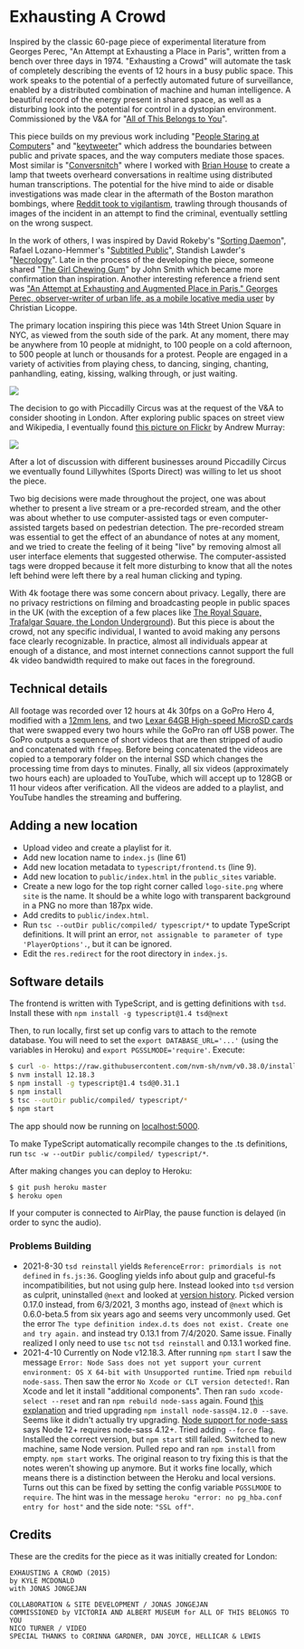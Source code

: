 # Exhausting A Crowd

Inspired by the classic 60-page piece of experimental literature from Georges Perec, "An Attempt at Exhausting a Place in Paris", written from a bench over three days in 1974. "Exhausting a Crowd" will automate the task of completely describing the events of 12 hours in a busy public space. This work speaks to the potential of a perfectly automated future of surveillance, enabled by a distributed combination of machine and human intelligence. A beautiful record of the energy present in shared space, as well as a disturbing look into the potential for control in a dystopian environment. Commissioned by the V&A for "[All of This Belongs to You](http://www.vam.ac.uk/content/exhibitions/all-of-this-belongs-to-you/)".

This piece builds on my previous work including "[People Staring at Computers](https://vimeo.com/25958231)" and "[keytweeter](https://vimeo.com/9922212)" which address the boundaries between public and private spaces, and the way computers mediate those spaces. Most similar is "[Conversnitch](https://twitter.com/conversnitch)" where I worked with [Brian House](https://twitter.com/h0use) to create a lamp that tweets overheard conversations in realtime using distributed human transcriptions. The potential for the hive mind to aide or disable investigations was made clear in the aftermath of the Boston marathon bombings, where [Reddit took to vigilantism](http://www.nytimes.com/2013/04/29/business/media/bombings-trip-up-reddit-in-its-turn-in-spotlight.html), trawling through thousands of images of the incident in an attempt to find the criminal, eventually settling on the wrong suspect.

In the work of others, I was inspired by David Rokeby's "[Sorting Daemon](www.davidrokeby.com/sorting.html)", Rafael Lozano-Hemmer's "[Subtitled Public](http://www.lozano-hemmer.com/subtitled_public.php)", Standish Lawder's "[Necrology](https://www.youtube.com/watch?v=Dadi7mw5gCs)". Late in the process of the developing the piece, someone shared "[The Girl Chewing Gum](https://www.youtube.com/watch?v=57hJn-nkKSA)" by John Smith which became more confirmation than inspiration. Another interesting reference a friend sent was ["An Attempt at Exhausting and Augmented Place in Paris." Georges Perec, observer-writer of urban life, as a mobile locative media user](http://www.i-3.fr/wp-content/uploads/2015/05/WP-i3-SES-15-07-Licoppe.pdf) by Christian Licoppe.

The primary location inspiring this piece was 14th Street Union Square in NYC, as viewed from the south side of the park. At any moment, there may be anywhere from 10 people at midnight, to 100 people on a cold afternoon, to 500 people at lunch or thousands for a protest. People are engaged in a variety of activities from playing chess, to dancing, singing, chanting, panhandling, eating, kissing, walking through, or just waiting.

![](https://igcdn-photos-d-a.akamaihd.net/hphotos-ak-xaf1/t51.2885-15/11378623_774063319380827_678750027_o.jpg)

The decision to go with Piccadilly Circus was at the request of the V&A to consider shooting in London. After exploring public spaces on street view and Wikipedia, I eventually found [this picture on Flickr](https://www.flickr.com/photos/mrandrewmurray/2765228320/) by Andrew Murray:

![](https://farm4.staticflickr.com/3280/2765228320_764394bc57_b.jpg)

After a lot of discussion with different businesses around Piccadilly Circus we eventually found Lillywhites (Sports Direct) was willing to let us shoot the piece.

Two big decisions were made throughout the project, one was about whether to present a live stream or a pre-recorded stream, and the other was about whether to use computer-assisted tags or even computer-assisted targets based on pedestrian detection. The pre-recorded stream was essential to get the effect of an abundance of notes at any moment, and we tried to create the feeling of it being "live" by removing almost all user interface elements that suggested otherwise. The computer-assisted tags were dropped because it felt more disturbing to know that all the notes left behind were left there by a real human clicking and typing.

With 4k footage there was some concern about privacy. Legally, there are no privacy restrictions on filming and broadcasting people in public spaces in the UK (with the exception of a few places like [The Royal Square, Trafalgar Square, the London Underground](http://filmlondon.org.uk/get-permission-film)). But this piece is about the crowd, not any specific individual, I wanted to avoid making any persons face clearly recognizable. In practice, almost all individuals appear at enough of a distance, and most internet connections cannot support the full 4k video bandwidth required to make out faces in the foreground.

## Technical details

All footage was recorded over 12 hours at 4k 30fps on a GoPro Hero 4, modified with a [12mm lens](http://peauproductions.com/store/index.php?main_page=product_info&products_id=690), and two [Lexar 64GB High-speed MicroSD cards](http://www.bhphotovideo.com/c/product/1031506-REG/lexar_lsdmi64gbsbna633r_64gb_micro_sdhc_card.html) that were swapped every two hours while the GoPro ran off USB power. The GoPro outputs a sequence of short videos that are then stripped of audio and concatenated with `ffmpeg`. Before being concatenated the videos are copied to a temporary folder on the internal SSD which changes the processing time from days to minutes. Finally, all six videos (approximately two hours each) are uploaded to YouTube, which will accept up to 128GB or 11 hour videos after verification. All the videos are added to a playlist, and YouTube handles the streaming and buffering.

## Adding a new location

* Upload video and create a playlist for it.
* Add new location name to `index.js` (line 61)
* Add new location metadata to `typescript/frontend.ts` (line 9).
* Add new location to `public/index.html` in the `public_sites` variable.
* Create a new logo for the top right corner called `logo-site.png` where `site` is the name. It should be a white logo with transparent background in a PNG no more than 187px wide.
* Add credits to `public/index.html`.
* Run `tsc --outDir public/compiled/ typescript/*` to update TypeScript definitions. It will print an error, `not assignable to parameter of type 'PlayerOptions'.`, but it can be ignored.
* Edit the `res.redirect` for the root directory in `index.js`.

## Software details

The frontend is written with TypeScript, and is getting definitions with `tsd`. Install these with `npm install -g typescript@1.4 tsd@next`

Then, to run locally, first set up config vars to attach to the remote database. You will need to set the `export DATABASE_URL='...'` (using the variables in Heroku) and `export PGSSLMODE='require'`. Execute:

```sh
$ curl -o- https://raw.githubusercontent.com/nvm-sh/nvm/v0.38.0/install.sh | bash
$ nvm install 12.18.3
$ npm install -g typescript@1.4 tsd@0.31.1
$ npm install
$ tsc --outDir public/compiled/ typescript/*
$ npm start
```

The app should now be running on [localhost:5000](http://localhost:5000/).

To make TypeScript automatically recompile changes to the .ts definitions, run `tsc -w --outDir public/compiled/ typescript/*`.

After making changes you can deploy to Heroku:

```sh
$ git push heroku master
$ heroku open
```

If your computer is connected to AirPlay, the pause function is delayed (in order to sync the audio).

### Problems Building

* 2021-8-30 `tsd reinstall` yields `ReferenceError: primordials is not defined` in `fs.js:36`. Googling yields info about gulp and graceful-fs incompatibilities, but not using gulp here. Instead looked into `tsd` version as culprit, uninstalled `@next` and looked at [version history](https://www.npmjs.com/package/tsd). Picked version 0.17.0 instead, from 6/3/2021, 3 months ago, instead of `@next` which is 0.6.0-beta.5 from six years ago and seems very uncommonly used. Get the error `The type definition index.d.ts does not exist. Create one and try again.` and instead try 0.13.1 from 7/4/2020. Same issue. Finally realized I only need to use `tsc` not `tsd reinstall` and 0.13.1 worked fine.
* 2021-4-10 Currently on Node v12.18.3. After running `npm start` I saw the message `Error: Node Sass does not yet support your current environment: OS X 64-bit with Unsupported runtime`. Tried `npm rebuild node-sass`. Then saw the error `No Xcode or CLT version detected!`. Ran Xcode and let it install "additional components". Then ran `sudo xcode-select --reset` and ran `npm rebuild node-sass` again. Found [this explanation](https://github.com/nodejs/node-gyp/issues/1763) and tried upgrading `npm install node-sass@4.12.0 --save`. Seems like it didn't actually try upgrading. [Node support for node-sass](https://github.com/sass/node-sass#node-version-support-policy) says Node 12+ requires node-sass 4.12+. Tried adding `--force` flag. Installed the correct version, but `npm start` still failed. Switched to new machine, same Node version. Pulled repo and ran `npm install` from empty. `npm start` works. The original reason to try fixing this is that the notes weren't showing up anymore. But it works fine locally, which means there is a distinction between the Heroku and local versions. Turns out this can be fixed by setting the config variable `PGSSLMODE` to `require`. The hint was in the message `heroku "error: no pg_hba.conf entry for host"` and the side note: `"SSL off"`.

## Credits

These are the credits for the piece as it was initially created for London:

```
EXHAUSTING A CROWD (2015)
by KYLE MCDONALD
with JONAS JONGEJAN

COLLABORATION & SITE DEVELOPMENT / JONAS JONGEJAN
COMMISSIONED by VICTORIA AND ALBERT MUSEUM for ALL OF THIS BELONGS TO YOU
NICO TURNER / VIDEO
SPECIAL THANKS to CORINNA GARDNER, DAN JOYCE, HELLICAR & LEWIS
```
